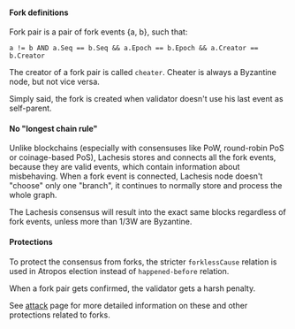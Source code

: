 #### Fork definitions

Fork pair is a pair of fork events {a, b}, such that:

    a != b AND a.Seq == b.Seq && a.Epoch == b.Epoch && a.Creator == b.Creator

The creator of a fork pair is called `cheater`.
Cheater is always a Byzantine node, but not vice versa.

Simply said, the fork is created when validator doesn't use his last event as self-parent.

#### No "longest chain rule"

Unlike blockchains (especially with consensuses like PoW, round-robin PoS or coinage-based PoS),
Lachesis stores and connects all the fork events,
because they are valid events, which contain information
about misbehaving. When a fork event is connected,
Lachesis node doesn't "choose" only one "branch", it continues to
normally store and process the whole graph.

The Lachesis consensus will result into the exact same blocks regardless of fork events,
unless more than 1/3W are Byzantine.

#### Protections

To protect the consensus from forks, the stricter `forklessCause`
relation is used in Atropos election instead of `happened-before` relation.

When a fork pair gets confirmed, the validator gets a harsh penalty.

See [attack](attack.md) page for more detailed information on these and other
protections related to forks.
